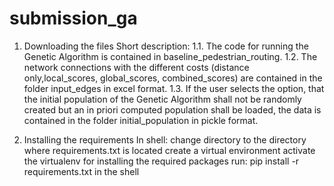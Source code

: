 # submission_ga
1.  Downloading the files
Short description: 
1.1.    The code for running the Genetic Algorithm is contained in baseline_pedestrian_routing.
1.2.    The network connections with the different costs (distance only,local_scores, global_scores, combined_scores) are contained in the folder input_edges in excel format.
1.3.    If the user selects the option, that the initial population of the Genetic Algorithm shall not be randomly created but an in priori computed population shall be loaded, the data is contained in the folder initial_population in pickle format.

2.  Installing the requirements
In shell:
change directory to the directory where requirements.txt is located
create a virtual environment
activate the virtualenv
for installing the required packages run:  pip install -r requirements.txt in the shell
